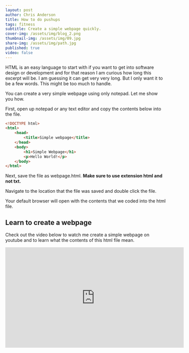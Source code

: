 ```yaml
---
layout: post
author: Chris Anderson
title: How to do pushups
tags: fitness
subtitle: Create a simple webpage quickly.
cover-img: /assets/img/blog_2.png
thumbnail-img: /assets/img/09.jpg
share-img: /assets/img/path.jpg
published: true
video: false
---
```


HTML is an easy language to start with if you want to get into software design or development and for that reason I am curious how long this excerpt will be. I am guessing it can get very very long. But I only want it to be a few words. This might be too much to handle.

You can create a very simple webpage using only notepad. Let me show you how.

First, open up notepad or any text editor and copy the contents below into the file.

```html
<!DOCTYPE html>
<html>
    <head>
        <title>Simple webpage</title>
    </head>
    <body>
        <h1>Simple Webpage</h1>
        <p>Hello World!</p>
    </body>    
</html>
```

Next, save the file as webpage.html. **Make sure to use extension html and not txt.**

Navigate to the location that the file was saved and double click the file.

Your default browser will open with the contents that we coded into the html file.

## Learn to create a webpage 

Check out the video below to watch me create a simple webpage on youtube and to learn what the contents of this html file mean.


<div class="iframe-container">
<iframe width="560" height="315" src="https://www.youtube.com/embed/QsR7uAVTtSg" title="YouTube video player" frameborder="0" allow="accelerometer; autoplay; clipboard-write; encrypted-media; gyroscope; picture-in-picture" allowfullscreen></iframe>
</div>



